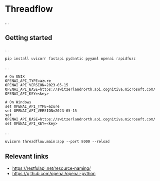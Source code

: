 # Threadflow

...


## Getting started

...

```
pip install uvicorn fastapi pydantic pyyaml openai rapidfuzz
```

...

```
# On UNIX
OPENAI_API_TYPE=azure
OPENAI_API_VERSION=2023-05-15
OPENAI_API_BASE=https://switzerlandnorth.api.cognitive.microsoft.com/
OPENAI_API_KEY=<key>

# On Windows
set OPENAI_API_TYPE=azure
set OPENAI_API_VERSION=2023-05-15
set OPENAI_API_BASE=https://switzerlandnorth.api.cognitive.microsoft.com/
set OPENAI_API_KEY=<key>
```

...

```
uvicorn threadflow.main:app --port 8000 --reload
```


## Relevant links

 * https://restfulapi.net/resource-naming/
 * https://github.com/openai/openai-python
